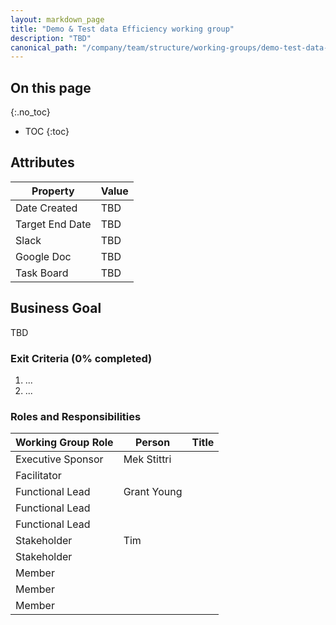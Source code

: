 ```yaml
---
layout: markdown_page
title: "Demo & Test data Efficiency working group"
description: "TBD"
canonical_path: "/company/team/structure/working-groups/demo-test-data-efficiency/"
---
```


## On this page
{:.no_toc}

- TOC
{:toc}

## Attributes

| Property        | Value           |
|-----------------|-----------------|
| Date Created    | TBD |
| Target End Date | TBD |
| Slack           | TBD |
| Google Doc      | TBD |
| Task Board      | TBD |

## Business Goal

TBD

### Exit Criteria (0% completed)

1. ...
1. ...


### Roles and Responsibilities

| Working Group Role    | Person                | Title                          |
|-----------------------|-----------------------|--------------------------------|
| Executive Sponsor     | Mek Stittri           |                                |
| Facilitator           |                       |                                |
| Functional Lead       | Grant Young           |                                |
| Functional Lead       |                       |                                |
| Functional Lead       |                       |                                |
| Stakeholder           | Tim                   |                                |
| Stakeholder           |                       |                                |
| Member                |                       |                                |
| Member                |                       |                                |
| Member                |                       |                                |
